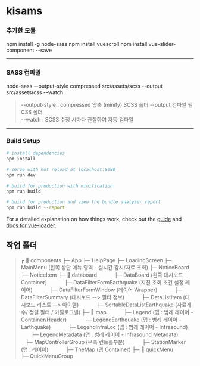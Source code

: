 # kisams

### 추가한 모듈
npm install -g node-sass
npm install vuescroll
npm install vue-slider-component --save

-----------------------

### SASS 컴파일 
node-sass --output-style compressed src/assets/scss --output src/assets/css --watch
> --output-style : compressed 압축 (minify)
> SCSS 폴더 --output 컴파일 될 CSS 폴더  
> --watch : SCSS 수정 시마다 관찰하여 자동 컴파일

-----------------------

### Build Setup

``` bash
# install dependencies
npm install

# serve with hot reload at localhost:8080
npm run dev

# build for production with minification
npm run build

# build for production and view the bundle analyzer report
npm run build --report
```

For a detailed explanation on how things work, check out the [guide](http://vuejs-templates.github.io/webpack/) and [docs for vue-loader](http://vuejs.github.io/vue-loader).


## 작업 폴더
>┏ 📁 components
>├─ App
>├─ HelpPage
>├─ LoadingScreen
>├─ MainMenu (왼쪽 상단 메뉴 영역 - 실시간 감시/자료 조회) 
>├─ NoticeBoard
>├─ NoticeItem
>├─ 📁 databoard
>           ├─ DataBoard (왼쪽 대시보드 Container) 
>           ├─ DataFilterFormEarthquake (지진 조회 조건 설정 레이어) 
>           ├─ DataFilterFormWindow (레이어 Wrapper) 
>           ├─ DataFilterSummary (대시보드 --> 필터 정보) 
>           ├─ DataListItem (대시보드 리스트 --> 아이템) 
>           ├─ SortableDataListEarthquake (자료개수/ 정렬 필터 / 카탈로그별)
>├─ 📁 map
>           ├─ Legend (맵 : 범례 레이어 - Container/Header)
>           ├─ LegendEarthquake (맵 : 범례 레이어 - Earthquake)
>           ├─ LegendInfraLoc (맵 : 범례 레이어 - Infrasound)
>           ├─ LegendMetadata (맵 : 범례 레이어 - Infrasound Metadata)
>           ├─ MapControllerGroup (우측 컨트롤부분)
>           ├─ StationMarker (맵 : 레이어)
>           ├─ TheMap (맵 Container)
>├─ 📁 quickMenu
>          ├─ QuickMenuGroup


